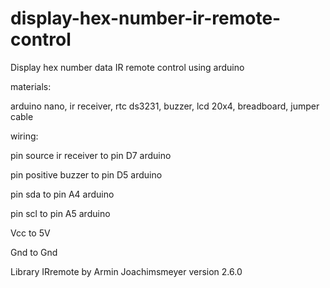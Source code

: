 # display-hex-number-ir-remote-control
Display hex number data IR remote control using arduino

materials:

arduino nano, ir receiver, rtc ds3231, buzzer, lcd 20x4, breadboard, jumper cable

wiring:

pin source ir receiver to pin D7 arduino

pin positive buzzer to pin D5 arduino

pin sda to pin A4 arduino

pin scl to pin A5 arduino

Vcc to 5V

Gnd to Gnd 

Library IRremote by Armin Joachimsmeyer version 2.6.0
